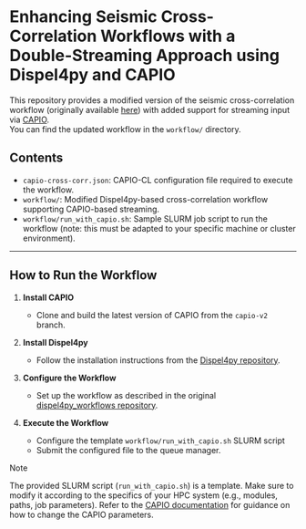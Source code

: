 # Enhancing Seismic Cross-Correlation Workflows with a Double-Streaming Approach using Dispel4py and CAPIO

This repository provides a modified version of the seismic cross-correlation workflow (originally available [here](https://github.com/StreamingFlow/d4py_workflows/tree/main/tc_cross_correlation)) with added support for streaming input via [CAPIO](https://github.com/High-Performance-IO/capio/).  
You can find the updated workflow in the `workflow/` directory.

## Contents

- `capio-cross-corr.json`: CAPIO-CL configuration file required to execute the workflow.
- `workflow/`: Modified Dispel4py-based cross-correlation workflow supporting CAPIO-based streaming.
- `workflow/run_with_capio.sh`: Sample SLURM job script to run the workflow (note: this must be adapted to your specific machine or cluster environment).

---

## How to Run the Workflow

1. **Install CAPIO**
   - Clone and build the latest version of CAPIO from the `capio-v2` branch.

2. **Install Dispel4py**
   - Follow the installation instructions from the [Dispel4py repository](https://github.com/StreamingFlow/d4py).

3. **Configure the Workflow**
   - Set up the workflow as described in the original [dispel4py_workflows repository](https://github.com/StreamingFlow/d4py_workflows).

4. **Execute the Workflow**
   - Configure the template ```workflow/run_with_capio.sh``` SLURM script 
   - Submit the configured file to the queue manager.
 > [!NOTE]
 > The provided SLURM script (`run_with_capio.sh`) is a template. Make sure to modify it according to the specifics of your HPC system (e.g., modules, paths, job parameters). Refer to the [CAPIO documentation](https://capio.hpc4ai.it/docs/middleware/) for guidance on  how to change the CAPIO parameters.


